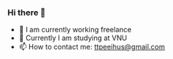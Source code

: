 ### Hi there 👋
- 🔭 I am currently working freelance
- 🌱 Currently I am studying at VNU
- 📫 How to contact me: ttpeeihus@gmail.com
